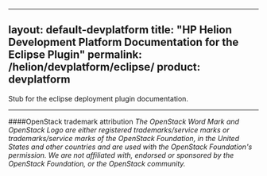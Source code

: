 ---
layout: default-devplatform
title: "HP Helion Development Platform Documentation for the Eclipse Plugin"
permalink: /helion/devplatform/eclipse/
product: devplatform
-----------
<!--UNDER REVISION-->

Stub for the eclipse deployment plugin documentation.

----
####OpenStack trademark attribution
*The OpenStack Word Mark and OpenStack Logo are either registered trademarks/service marks or trademarks/service marks of the OpenStack Foundation, in the United States and other countries and are used with the OpenStack Foundation's permission. We are not affiliated with, endorsed or sponsored by the OpenStack Foundation, or the OpenStack community.*
